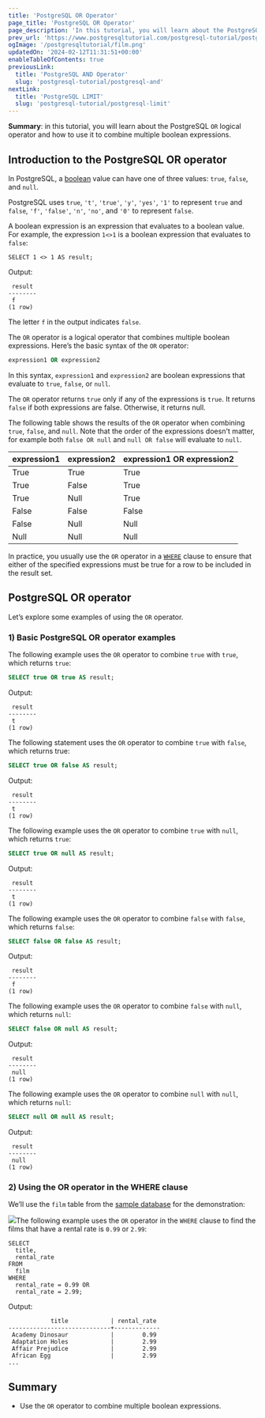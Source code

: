 ```yaml
---
title: 'PostgreSQL OR Operator'
page_title: 'PostgreSQL OR Operator'
page_description: 'In this tutorial, you will learn about the PostgreSQL OR logical operator and how to use it to combine multiple boolean expressions.'
prev_url: 'https://www.postgresqltutorial.com/postgresql-tutorial/postgresql-or/'
ogImage: '/postgresqltutorial/film.png'
updatedOn: '2024-02-12T11:31:51+00:00'
enableTableOfContents: true
previousLink:
  title: 'PostgreSQL AND Operator'
  slug: 'postgresql-tutorial/postgresql-and'
nextLink:
  title: 'PostgreSQL LIMIT'
  slug: 'postgresql-tutorial/postgresql-limit'
---
```


**Summary**: in this tutorial, you will learn about the PostgreSQL `OR` logical operator and how to use it to combine multiple boolean expressions.

## Introduction to the PostgreSQL OR operator

In PostgreSQL, a [boolean](postgresql-boolean) value can have one of three values: `true`, `false`, and `null`.

PostgreSQL uses `true`, `'t'`, `'true'`, `'y'`, `'yes'`, `'1'` to represent `true` and `false`, `'f'`, `'false'`, `'n'`, `'no'`, and `'0'` to represent `false`.

A boolean expression is an expression that evaluates to a boolean value. For example, the expression `1<>1` is a boolean expression that evaluates to `false`:

```phpsqlsql
SELECT 1 <> 1 AS result;
```

Output:

```text
 result
--------
 f
(1 row)
```

The letter `f` in the output indicates `false`.

The `OR` operator is a logical operator that combines multiple boolean expressions. Here’s the basic syntax of the `OR` operator:

```sql
expression1 OR expression2
```

In this syntax, `expression1` and `expression2` are boolean expressions that evaluate to `true`, `false`, or `null`.

The `OR` operator returns `true` only if any of the expressions is `true`. It returns `false` if both expressions are false. Otherwise, it returns null.

The following table shows the results of the `OR` operator when combining `true`, `false`, and `null`. Note that the order of the expressions doesn't matter, for example both `false OR null` and `null OR false` will evaluate to `null`.

| expression1 | expression2 | expression1 OR expression2 |
| ----------- | ----------- | -------------------------- |
| True        | True        | True                       |
| True        | False       | True                       |
| True        | Null        | True                       |
| False       | False       | False                      |
| False       | Null        | Null                       |
| Null        | Null        | Null                       |

In practice, you usually use the `OR` operator in a [`WHERE`](postgresql-where) clause to ensure that either of the specified expressions must be true for a row to be included in the result set.

## PostgreSQL OR operator

Let’s explore some examples of using the `OR` operator.

### 1\) Basic PostgreSQL OR operator examples

The following example uses the `OR` operator to combine `true` with `true`, which returns `true`:

```sql
SELECT true OR true AS result;
```

Output:

```text
 result
--------
 t
(1 row)
```

The following statement uses the `OR` operator to combine `true` with `false`, which returns true:

```sql
SELECT true OR false AS result;
```

Output:

```text
 result
--------
 t
(1 row)
```

The following example uses the `OR` operator to combine `true` with `null`, which returns `true`:

```sql
SELECT true OR null AS result;
```

Output:

```text
 result
--------
 t
(1 row)
```

The following example uses the `OR` operator to combine `false` with `false`, which returns `false`:

```sql
SELECT false OR false AS result;
```

Output:

```text
 result
--------
 f
(1 row)
```

The following example uses the `OR` operator to combine `false` with `null`, which returns `null`:

```sql
SELECT false OR null AS result;
```

Output:

```text
 result
--------
 null
(1 row)
```

The following example uses the `OR` operator to combine `null` with `null`, which returns `null`:

```sql
SELECT null OR null AS result;
```

Output:

```
 result
--------
 null
(1 row)
```

### 2\) Using the OR operator in the WHERE clause

We’ll use the `film` table from the [sample database](../postgresql-getting-started/postgresql-sample-database) for the demonstration:

![](/postgresqltutorial/film.png)The following example uses the `OR` operator in the `WHERE` clause to find the films that have a rental rate is `0.99` or `2.99`:

```
SELECT
  title,
  rental_rate
FROM
  film
WHERE
  rental_rate = 0.99 OR
  rental_rate = 2.99;
```

Output:

```text
            title            | rental_rate
-----------------------------+-------------
 Academy Dinosaur            |        0.99
 Adaptation Holes            |        2.99
 Affair Prejudice            |        2.99
 African Egg                 |        2.99
...
```

## Summary

- Use the `OR` operator to combine multiple boolean expressions.
